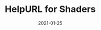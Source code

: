 ---
title: "HelpURL for Shaders"
tags: [tech-art, how-to, unity, shader, InnoGames, C#]
category: tech-art
thumbnail: 2021-01-25-helpurl-for-shaders/thumbnail.png
comments: true
date: 2021-01-25
description: In this article we look at a way how to use MaterialPropertyDrawers to add the [HelpURL] attribute to shaders.
url: https://tech.innogames.com/helpurl-for-shaders/
---